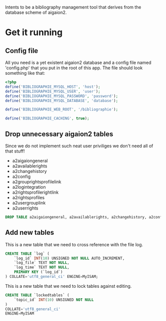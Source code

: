 Intents to be a bibliography management tool that derives from the database scheme of aigaion2.

# Get it running #
## Config file ##

All you need is a yet existent aigaion2 database and a config file named 'config.php' that you put in the root of this app.
The file should look something like that:

```php
<?php
define('BIBLIOGRAPHIE_MYSQL_HOST', 'host');
define('BIBLIOGRAPHIE_MYSQL_USER', 'user');
define('BIBLIOGRAPHIE_MYSQL_PASSWORD', 'password');
define('BIBLIOGRAPHIE_MYSQL_DATABASE', 'database');

define('BIBLIOGRAPHIE_WEB_ROOT', '/bibliographie');

define('BIBLIOGRAPHIE_CACHING', true);
```

## Drop unnecessary aigaion2 tables ##
Since we do not implement such neat user priviliges we don't need all of that stuff!

* a2aigaiongeneral
* a2availablerights
* a2changehistory
* a2config
* a2grouprightsprofilelink
* a2logintegration
* a2rightsprofilerightlink
* a2rightsprofiles
* a2usergrouplink
* a2userrights

```sql
DROP TABLE a2aigaiongeneral, a2availablerights, a2changehistory, a2config, a2grouprightsprofilelink, a2logintegration, a2rightsprofilerightlink, a2rightsprofiles, a2usergrouplink, a2userrights
```

## Add new tables ##
This is a new table that we need to cross reference with the file log.

```sql
CREATE TABLE `log` (
	`log_id` INT(10) UNSIGNED NOT NULL AUTO_INCREMENT,
	`log_file` TEXT NOT NULL,
	`log_time` TEXT NOT NULL,
	PRIMARY KEY (`log_id`)
) COLLATE='utf8_general_ci' ENGINE=MyISAM;
```

This is a new table that we need to lock tables against editing.

```sql
CREATE TABLE `lockedtables` (
	`topic_id` INT(10) UNSIGNED NOT NULL
)
COLLATE='utf8_general_ci'
ENGINE=MyISAM
```